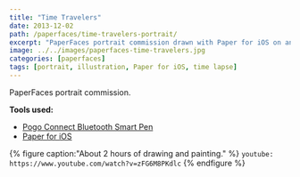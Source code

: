 ```yaml
---
title: "Time Travelers"
date: 2013-12-02
path: /paperfaces/time-travelers-portrait/
excerpt: "PaperFaces portrait commission drawn with Paper for iOS on an iPad."
image: ../../images/paperfaces-time-travelers.jpg
categories: [paperfaces]
tags: [portrait, illustration, Paper for iOS, time lapse]
---
```


PaperFaces portrait commission.

**Tools used:**

- [Pogo Connect Bluetooth Smart Pen](https://www.amazon.com/gp/product/B009K448L4/ref=as_li_ss_tl?ie=UTF8&camp=1789&creative=390957&creativeASIN=B009K448L4&linkCode=as2&tag=mademist-20)
- [Paper for iOS](https://paper.bywetransfer.com/)

{% figure caption:"About 2 hours of drawing and painting." %}
`youtube: https://www.youtube.com/watch?v=zFG6M8PKdlc`
{% endfigure %}
